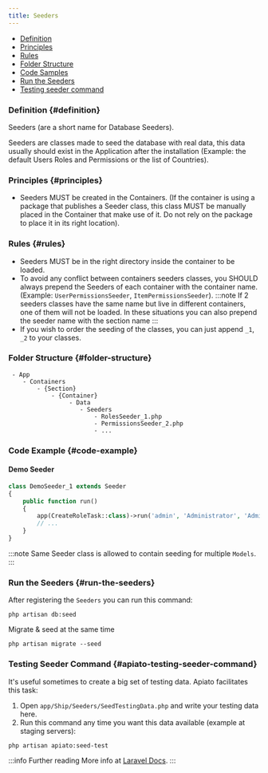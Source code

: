 ```yaml
---
title: Seeders
---
```


* [Definition](#definition)
* [Principles](#principles)
* [Rules](#rules)
* [Folder Structure](#folder-structure)
* [Code Samples](#code-samples)
* [Run the Seeders](#run-the-seeders)
* [Testing seeder command](#apiato-testing-seeder-command)

### Definition {#definition}

Seeders (are a short name for Database Seeders).

Seeders are classes made to seed the database with real data, this data usually should exist in the Application after the installation (Example: the default Users Roles and Permissions or the list of Countries).

### Principles {#principles}

- Seeders MUST be created in the Containers. (If the container is using a package that publishes a Seeder class, this class MUST be manually placed in the Container that make use of it. Do not rely on the package to place it in its right location).

### Rules {#rules}

- Seeders MUST be in the right directory inside the container to be loaded.
- To avoid any conflict between containers seeders classes, you SHOULD always prepend the Seeders of each container with the container name. (Example: `UserPermissionsSeeder`, `ItemPermissionsSeeder`).
:::note
If 2 seeders classes have the same name but live in different containers, one of them will not be loaded. In these situations you can also prepend the seeder name with the section name
::: 
- If you wish to order the seeding of the classes, you can just append `_1`, `_2` to your classes.

### Folder Structure {#folder-structure}

```
 - App
    - Containers
        - {Section}
            - {Container}
                 - Data
                    - Seeders
                        - RolesSeeder_1.php
                        - PermissionsSeeder_2.php
                        - ...
```

### Code Example {#code-example}

#### Demo Seeder

```php
class DemoSeeder_1 extends Seeder
{
    public function run()
    {
        app(CreateRoleTask::class)->run('admin', 'Administrator', 'Administrator Role', 999);
        // ...
    }
}
```
:::note
Same Seeder class is allowed to contain seeding for multiple `Models`.
:::

### Run the Seeders {#run-the-seeders}

After registering the `Seeders` you can run this command:

```
php artisan db:seed
```

Migrate & seed at the same time

```
php artisan migrate --seed
```

### Testing Seeder Command {#apiato-testing-seeder-command}

It's useful sometimes to create a big set of testing data. Apiato facilitates this task:

1. Open `app/Ship/Seeders/SeedTestingData.php` and write your testing data here.
2. Run this command any time you want this data available (example at staging servers):

```
php artisan apiato:seed-test
```

:::info Further reading
More info at [Laravel Docs](https://laravel.com/docs/seeding).
:::
